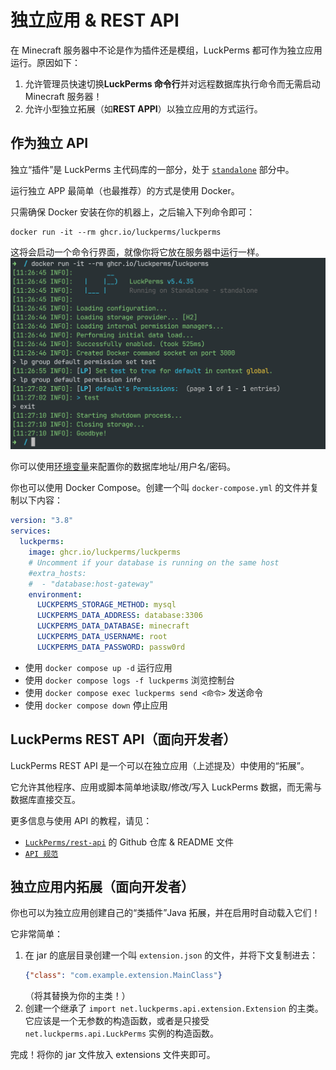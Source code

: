 # 独立应用 & REST API

在 Minecraft 服务器中不论是作为插件还是模组，LuckPerms 都可作为独立应用运行。原因如下：

1. 允许管理员快速切换**LuckPerms 命令行**并对远程数据库执行命令而无需启动 Minecraft 服务器！
2. 允许小型独立拓展（如**REST APPI**）以独立应用的方式运行。

## 作为独立 API

独立“插件”是 LuckPerms 主代码库的一部分，处于 [`standalone`](https://github.com/LuckPerms/LuckPerms/tree/master/standalone) 部分中。

运行独立 APP 最简单（也最推荐）的方式是使用 Docker。

只需确保 Docker 安装在你的机器上，之后输入下列命令即可：

```docker
docker run -it --rm ghcr.io/luckperms/luckperms
```

这将会启动一个命令行界面，就像你将它放在服务器中运行一样。
![](images/standalone-1.png)

你可以使用[环境变量](configuration.md)来配置你的数据库地址/用户名/密码。

你也可以使用 Docker Compose。创建一个叫 `docker-compose.yml` 的文件并复制以下内容：

``` YAML
version: "3.8"
services:
  luckperms:
    image: ghcr.io/luckperms/luckperms
    # Uncomment if your database is running on the same host
    #extra_hosts:
    #  - "database:host-gateway"
    environment:
      LUCKPERMS_STORAGE_METHOD: mysql
      LUCKPERMS_DATA_ADDRESS: database:3306
      LUCKPERMS_DATA_DATABASE: minecraft
      LUCKPERMS_DATA_USERNAME: root
      LUCKPERMS_DATA_PASSWORD: passw0rd
```

* 使用 `docker compose up -d` 运行应用
* 使用 `docker compose logs -f luckperms` 浏览控制台
* 使用 `docker compose exec luckperms send <命令>` 发送命令
* 使用 `docker compose down` 停止应用

## LuckPerms REST API（面向开发者）

LuckPerms REST API 是一个可以在独立应用（上述提及）中使用的“拓展”。

它允许其他程序、应用或脚本简单地读取/修改/写入 LuckPerms 数据，而无需与数据库直接交互。

更多信息与使用 API 的教程，请见：

* [`LuckPerms/rest-api`](https://github.com/LuckPerms/rest-api) 的 Github 仓库 & README 文件
* [`API 规范`](https://petstore.swagger.io/?url=https://raw.githubusercontent.com/LuckPerms/rest-api/main/src/main/resources/luckperms-openapi.yml)

## 独立应用内拓展（面向开发者）

你也可以为独立应用创建自己的“类插件”Java 拓展，并在启用时自动载入它们！

它非常简单：

1. 在 jar 的底层目录创建一个叫 `extension.json` 的文件，并将下文复制进去：
    ``` JSON
    {"class": "com.example.extension.MainClass"}
    ```
    （将其替换为你的主类！）
2. 创建一个继承了 `import net.luckperms.api.extension.Extension` 的主类。它应该是一个无参数的构造函数，或者是只接受 `net.luckperms.api.LuckPerms` 实例的构造函数。

完成！将你的 jar 文件放入 extensions 文件夹即可。